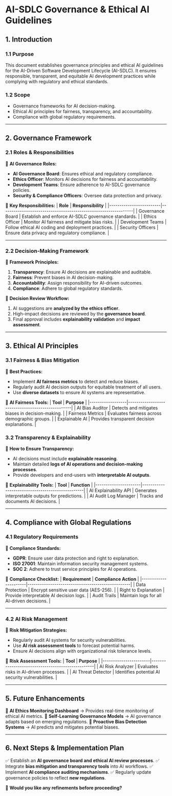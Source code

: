# **AI-SDLC Governance & Ethical AI Guidelines**

## **1. Introduction**

### **1.1 Purpose**
This document establishes governance principles and ethical AI guidelines for the AI-Driven Software Development Lifecycle (AI-SDLC). It ensures responsible, transparent, and equitable AI development practices while complying with regulatory and ethical standards.

### **1.2 Scope**
- Governance frameworks for AI decision-making.
- Ethical AI principles for fairness, transparency, and accountability.
- Compliance with global regulatory requirements.

---

## **2. Governance Framework**

### **2.1 Roles & Responsibilities**
📌 **AI Governance Roles:**
- **AI Governance Board**: Ensures ethical and regulatory compliance.
- **Ethics Officer**: Monitors AI decisions for fairness and accountability.
- **Development Teams**: Ensure adherence to AI-SDLC governance policies.
- **Security & Compliance Officers**: Oversee data protection and privacy.

🔹 **Key Responsibilities:**
| **Role**                | **Responsibility**                                                |
|-------------------------|----------------------------------------------------------------|
| Governance Board        | Establish and enforce AI-SDLC governance standards.           |
| Ethics Officer          | Monitor AI fairness and mitigate bias risks.                  |
| Development Teams       | Follow ethical AI coding and deployment practices.            |
| Security Officers       | Ensure data privacy and regulatory compliance.                |

---

### **2.2 Decision-Making Framework**
📌 **Framework Principles:**
1. **Transparency**: Ensure AI decisions are explainable and auditable.
2. **Fairness**: Prevent biases in AI decision-making.
3. **Accountability**: Assign responsibility for AI-driven outcomes.
4. **Compliance**: Adhere to global regulatory standards.

🔹 **Decision Review Workflow:**
1. AI suggestions are **analyzed by the ethics officer**.
2. High-impact decisions are reviewed by the **governance board**.
3. Final approval includes **explainability validation** and **impact assessment**.

---

## **3. Ethical AI Principles**

### **3.1 Fairness & Bias Mitigation**
📌 **Best Practices:**
- Implement **AI fairness metrics** to detect and reduce biases.
- Regularly audit AI decision outputs for equitable treatment of all users.
- Use **diverse datasets** to ensure AI systems are representative.

🔹 **AI Fairness Tools:**
| **Tool**         | **Purpose**                                      |
|------------------|--------------------------------------------------|
| AI Bias Auditor  | Detects and mitigates biases in decision-making. |
| Fairness Metrics | Evaluates fairness across demographic groups.    |
| Explainable AI   | Provides transparent decision explanations.      |

### **3.2 Transparency & Explainability**
📌 **How to Ensure Transparency:**
- AI decisions must include **explainable reasoning**.
- Maintain detailed **logs of AI operations and decision-making processes**.
- Provide developers and end-users with **interpretable AI outputs**.

🔹 **Explainability Tools:**
| **Tool**             | **Function**                                     |
|----------------------|-------------------------------------------------|
| AI Explainability API | Generates interpretable outputs for predictions. |
| AI Audit Log Manager | Tracks and documents AI decisions.              |

---

## **4. Compliance with Global Regulations**

### **4.1 Regulatory Requirements**
📌 **Compliance Standards:**
- **GDPR**: Ensure user data protection and right to explanation.
- **ISO 27001**: Maintain information security management systems.
- **SOC 2**: Adhere to trust service principles for AI operations.

🔹 **Compliance Checklist:**
| **Requirement**      | **Compliance Action**                              |
|----------------------|--------------------------------------------------|
| Data Protection      | Encrypt sensitive user data (AES-256).           |
| Right to Explanation | Provide interpretable AI decision logs.          |
| Audit Trails         | Maintain logs for all AI-driven decisions.       |

---

### **4.2 AI Risk Management**
📌 **Risk Mitigation Strategies:**
- Regularly audit AI systems for security vulnerabilities.
- Use **AI risk assessment tools** to forecast potential harms.
- Ensure AI decisions align with organizational risk tolerance levels.

🔹 **Risk Assessment Tools:**
| **Tool**              | **Purpose**                                       |
|-----------------------|--------------------------------------------------|
| AI Risk Analyzer      | Evaluates risks in AI-driven processes.          |
| AI Threat Detector    | Identifies potential AI security vulnerabilities. |

---

## **5. Future Enhancements**
🔹 **AI Ethics Monitoring Dashboard** → Provides real-time monitoring of ethical AI metrics.
🔹 **Self-Learning Governance Models** → AI governance adapts based on emerging regulations.
🔹 **Proactive Bias Detection Systems** → AI predicts and mitigates potential biases.

---

## **6. Next Steps & Implementation Plan**
✅ Establish an **AI governance board and ethical AI review processes**.
✅ Integrate **bias mitigation and transparency tools** into AI workflows.
✅ Implement **AI compliance auditing mechanisms**.
✅ Regularly update governance policies to reflect **new regulations**.

🚀 **Would you like any refinements before proceeding?**


